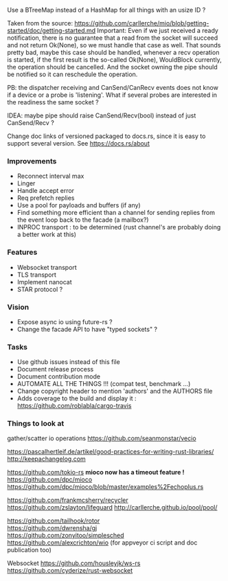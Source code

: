 Use a BTreeMap instead of a HashMap for all things with an usize ID ?

Taken from the source: https://github.com/carllerche/mio/blob/getting-started/doc/getting-started.md
  Important: Even if we just received a ready notification, there is no guarantee that a read from the socket will succeed and not return Ok(None), so we must handle that case as well.
That sounds pretty bad, maybe this case should be handled, whenever a recv operation is started,
if the first result is the so-called Ok(None), WouldBlock currently, the operation should be cancelled.
And the socket owning the pipe should be notified so it can reschedule the operation.

PB: the dispatcher receiving and CanSend/CanRecv events does not know if a device or a probe is 'listening'. What if several probes are interested in the readiness the same socket ?

IDEA: maybe pipe should raise CanSend/Recv(bool) instead of just CanSend/Recv ?

Change doc links of versioned packaged to docs.rs, since it is easy to support several version.
See https://docs.rs/about

### Improvements
- Reconnect interval max 
- Linger
- Handle accept error
- Req prefetch replies
- Use a pool for payloads and buffers (if any)
- Find something more efficient than a channel for sending replies from the event loop back to the facade (a mailbox?)
- INPROC transport : to be determined (rust channel's are probably doing a better work at this)

### Features
- Websocket transport
- TLS transport
- Implement nanocat
- STAR protocol ?

### Vision
- Expose async io using future-rs ?
- Change the facade API to have "typed sockets" ?


### Tasks
- Use github issues instead of this file
- Document release process
- Document contribution mode
- AUTOMATE ALL THE THINGS !!! (compat test, benchmark ...)
- Change copyright header to mention 'authors' and the AUTHORS file
- Adds coverage to the build and display it : https://github.com/roblabla/cargo-travis


### Things to look at

gather/scatter io operations
https://github.com/seanmonstar/vecio

https://pascalhertleif.de/artikel/good-practices-for-writing-rust-libraries/
http://keepachangelog.com

https://github.com/tokio-rs
**mioco now has a timeout feature !**  
https://github.com/dpc/mioco  
https://github.com/dpc/mioco/blob/master/examples%2Fechoplus.rs  


https://github.com/frankmcsherry/recycler
https://github.com/zslayton/lifeguard
http://carllerche.github.io/pool/pool/


https://github.com/tailhook/rotor  
https://github.com/dwrensha/gj  
https://github.com/zonyitoo/simplesched  
https://github.com/alexcrichton/wio (for appveyor ci script and doc publication too)  


Websocket
https://github.com/housleyjk/ws-rs  
https://github.com/cyderize/rust-websocket  
